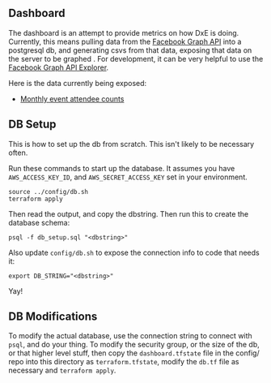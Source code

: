 ## Dashboard

The dashboard is an attempt to provide metrics on how DxE is doing. Currently,
this means pulling data from the [Facebook
Graph API](https://developers.facebook.com/docs/graph-api/reference) into
a postgresql db, and generating csvs from that data, exposing that data on the
server to be graphed <somewhere>. For development, it can be very helpful to use
the [Facebook Graph API
Explorer](https://developers.facebook.com/tools/explorer/145634995501895/).

Here is the data currently being exposed:
* [Monthly event attendee counts](dxetech.org/dashboard/monthly_attendees.csv)

## DB Setup

This is how to set up the db from scratch. This isn't likely to be necessary often.

Run these commands to start up the database. It assumes you have
`AWS_ACCESS_KEY_ID`, and `AWS_SECRET_ACCESS_KEY` set in your environment.

```
source ../config/db.sh
terraform apply
```

Then read the output, and copy the dbstring. Then run this to create the database
schema:

```
psql -f db_setup.sql "<dbstring>"
```

Also update `config/db.sh` to expose the connection info to code that needs it:

```
export DB_STRING="<dbstring>"
```

Yay!

## DB Modifications
To modify the actual database, use the connection string to connect with `psql`,
and do your thing. To modify the security group, or the size of the db, or that
higher level stuff, then copy the `dashboard.tfstate` file in the config/ repo
into this directory as `terraform.tfstate`, modify the `db.tf` file as necessary
 and `terraform apply`.
